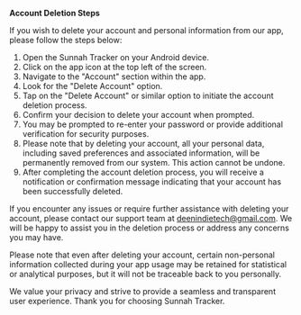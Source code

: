 **Account Deletion Steps**

If you wish to delete your account and personal information from our app, please follow the steps below:

1. Open the Sunnah Tracker on your Android device.
2. Click on the app icon at the top left of the screen.
3. Navigate to the "Account" section within the app.
4. Look for the "Delete Account" option.
5. Tap on the "Delete Account" or similar option to initiate the account deletion process.
6. Confirm your decision to delete your account when prompted.
7. You may be prompted to re-enter your password or provide additional verification for security purposes.
8. Please note that by deleting your account, all your personal data, including saved preferences and associated information, will be permanently removed from our system. This action cannot be undone.
9. After completing the account deletion process, you will receive a notification or confirmation message indicating that your account has been successfully deleted.

If you encounter any issues or require further assistance with deleting your account, please contact our support team at deenindietech@gmail.com. We will be happy to assist you in the deletion process or address any concerns you may have.

Please note that even after deleting your account, certain non-personal information collected during your app usage may be retained for statistical or analytical purposes, but it will not be traceable back to you personally.

We value your privacy and strive to provide a seamless and transparent user experience. Thank you for choosing Sunnah Tracker.

